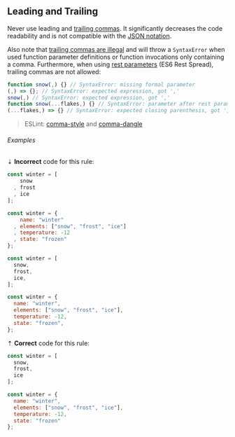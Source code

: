 ## Leading and Trailing

Never use leading and [trailing commas][mdn-trailing_commas]. It significantly decreases the code readability and is not compatible with the [JSON notation][json-notation].

Also note that [trailing commas are illegal][mdn-trailing_commas-illegal] and will throw a `SyntaxError` when used function parameter definitions or function invocations only containing a comma. Furthermore, when using [rest parameters][mdn-rest_parameters] (ES6 Rest Spread), trailing commas are not allowed:

```js
function snow(,) {} // SyntaxError: missing formal parameter
(,) => {}; // SyntaxError: expected expression, got ','
snow(,) // SyntaxError: expected expression, got ','
function snow(...flakes,) {} // SyntaxError: parameter after rest parameter
(...flakes,) => {} // SyntaxError: expected closing parenthesis, got ','
```

> ESLint: [comma-style][eslint-comma-style] and [comma-dangle][eslint-comma-dangle]

###### Examples

⇣ **Incorrect** code for this rule:

```js
const winter = [
    snow
  , frost
  , ice
];
```

```js
const winter = {
    name: "winter"
  , elements: ["snow", "frost", "ice"]
  , temperature: -12
  , state: "frozen"
};
```

```js
const winter = [
  snow,
  frost,
  ice,
];
```

```js
const winter = {
  name: "winter",
  elements: ["snow", "frost", "ice"],
  temperature: -12,
  state: "frozen",
};
```

⇡ **Correct** code for this rule:

```js
const winter = [
  snow,
  frost,
  ice
];
```

```js
const winter = {
  name: "winter",
  elements: ["snow", "frost", "ice"],
  temperature: -12,
  state: "frozen"
};
```


[eslint-comma-dangle]: https://eslint.org/docs/rules/comma-dangle
[eslint-comma-style]: https://eslint.org/docs/rules/comma-style
[json-notation]: https://www.json.org
[mdn-trailing_commas]: https://developer.mozilla.org/en-US/docs/Web/JavaScript/Reference/Trailing_commas
[mdn-trailing_commas-illegal]: https://developer.mozilla.org/en-US/docs/Web/JavaScript/Reference/Trailing_commas#Illegal_trailing_commas
[mdn-rest_parameters]: https://developer.mozilla.org/en-US/docs/Web/JavaScript/Reference/Functions/rest_parameters
